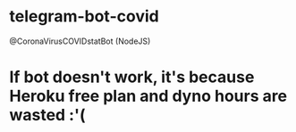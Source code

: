 # telegram-bot-covid
@CoronaVirusCOVIDstatBot (NodeJS)

# If bot doesn't work, it's because Heroku free plan and dyno hours are wasted :'(
